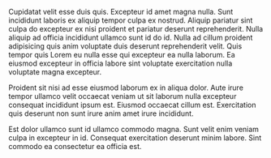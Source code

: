 Cupidatat velit esse duis quis. Excepteur id amet magna nulla. Sunt incididunt laboris ex aliquip tempor culpa ex nostrud. Aliquip pariatur sint culpa do excepteur ex nisi proident et pariatur deserunt reprehenderit. Nulla aliquip ad officia incididunt ullamco sunt id do id. Nulla ad cillum proident adipisicing quis anim voluptate duis deserunt reprehenderit velit. Quis tempor quis Lorem eu nulla esse qui excepteur ea nulla laborum. Ea eiusmod excepteur in officia labore sint voluptate exercitation nulla voluptate magna excepteur.

Proident sit nisi ad esse eiusmod laborum ex in aliqua dolor. Aute irure tempor ullamco velit occaecat veniam ut sit laborum nulla excepteur consequat incididunt ipsum est. Eiusmod occaecat cillum est. Exercitation quis deserunt non sunt irure anim amet irure incididunt.

Est dolor ullamco sunt id ullamco commodo magna. Sunt velit enim veniam culpa in excepteur in id. Consequat exercitation deserunt minim labore. Sint commodo ea consectetur ea officia est.